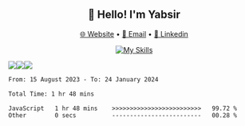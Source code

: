 <div align="center">
<h2>👋 Hello! I'm Yabsir</h2>
<p>
  <a href="https://finalproject4-webportfolio.netlify.app/">🌐 Website</a> •
  <a href="mailto:yabsir.aditya@gmail.com">📧 Email</a> •
  <a href="https://www.linkedin.com/in/yabsiraditya/">💼 Linkedin</a> 
</p>

[![My Skills](https://skillicons.dev/icons?i=html,css,js,react,laravel,tailwind,bootstrap,figma)](https://skillicons.dev)

</div>

<div align="center">
  <div style="display: flex; align-items:center;" >
    <img src="https://github-readme-stats.vercel.app/api?username=yabsiraditya&theme=vue&hide=prs" />
    <img src="https://github-readme-stats.vercel.app/api/top-langs/?username=anuraghazra&layout=compact&theme=vue" />
    <img src="https://github-readme-streak-stats.herokuapp.com/?user=yabsiraditya&theme=vue&hide_border=true" />
  </div>
</div>


<!--START_SECTION:waka-->

```txt
From: 15 August 2023 - To: 24 January 2024

Total Time: 1 hr 48 mins

JavaScript   1 hr 48 mins    >>>>>>>>>>>>>>>>>>>>>>>>>   99.72 %
Other        0 secs          -------------------------   00.28 %
```

<!--END_SECTION:waka-->
